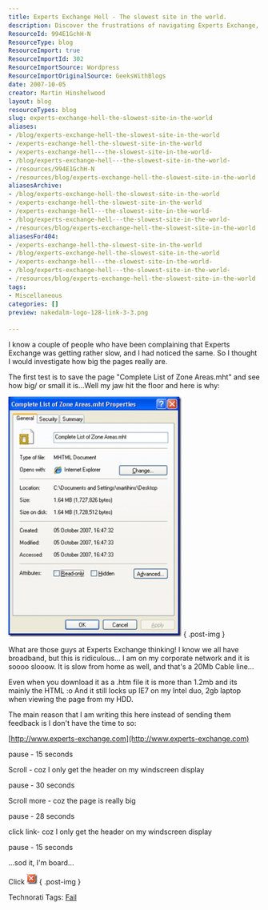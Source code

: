```yaml
---
title: Experts Exchange Hell - The slowest site in the world.
description: Discover the frustrations of navigating Experts Exchange, the slowest site in the world. Join the conversation on web performance and user experience!
ResourceId: 994E1GchH-N
ResourceType: blog
ResourceImport: true
ResourceImportId: 302
ResourceImportSource: Wordpress
ResourceImportOriginalSource: GeeksWithBlogs
date: 2007-10-05
creator: Martin Hinshelwood
layout: blog
resourceTypes: blog
slug: experts-exchange-hell-the-slowest-site-in-the-world
aliases:
- /blog/experts-exchange-hell-the-slowest-site-in-the-world
- /experts-exchange-hell-the-slowest-site-in-the-world
- /experts-exchange-hell---the-slowest-site-in-the-world-
- /blog/experts-exchange-hell---the-slowest-site-in-the-world-
- /resources/994E1GchH-N
- /resources/blog/experts-exchange-hell-the-slowest-site-in-the-world
aliasesArchive:
- /blog/experts-exchange-hell-the-slowest-site-in-the-world
- /experts-exchange-hell-the-slowest-site-in-the-world
- /experts-exchange-hell---the-slowest-site-in-the-world-
- /blog/experts-exchange-hell---the-slowest-site-in-the-world-
- /resources/blog/experts-exchange-hell-the-slowest-site-in-the-world
aliasesFor404:
- /experts-exchange-hell-the-slowest-site-in-the-world
- /blog/experts-exchange-hell-the-slowest-site-in-the-world
- /experts-exchange-hell---the-slowest-site-in-the-world-
- /blog/experts-exchange-hell---the-slowest-site-in-the-world-
- /resources/blog/experts-exchange-hell-the-slowest-site-in-the-world
tags:
- Miscellaneous
categories: []
preview: nakedalm-logo-128-link-3-3.png

---
```

I know a couple of people who have been complaining that Experts Exchange was getting rather slow, and I had noticed the same. So I thought I would investigate how big the pages really are.

The first test is to save the page "Complete List of Zone Areas.mht" and see how big/ or small it is...Well my jaw hit the floor and here is why:

[![image](images/ExpertsExchangeHellTheslowestsiteinthew_F058-image_thumb-2-2.png)](http://blog.hinshelwood.com/files/2011/05/GWB-WindowsLiveWriter-ExpertsExchangeHellTheslowestsiteinthew_F058-image.png)
{ .post-img }

What are those guys at Experts Exchange thinking! I know we all have broadband, but this is ridiculous... I am on my corporate network and it is soooo slooow. It is slow from home as well, and that's a 20Mb Cable line...

Even when you download it as a .htm file it is more than 1.2mb and its mainly the HTML :o And it still locks up IE7 on my Intel duo, 2gb laptop when viewing the page from my HDD.

The main reason that I am writing this here instead of sending them feedback is I don't have the time to so:

[http://www.experts-exchange.com](http://www.experts-exchange.com)

pause - 15 seconds

Scroll - coz I only get the header on my windscreen display

pause - 30 seconds

Scroll more - coz the page is really big

pause - 28 seconds

click link- coz I only get the header on my windscreen display

pause - 15 seconds

...sod it, I'm board...

Click [![image](images/ExpertsExchangeHellTheslowestsiteinthew_F058-image_thumb_1-1-1.png)](http://blog.hinshelwood.com/files/2011/05/GWB-WindowsLiveWriter-ExpertsExchangeHellTheslowestsiteinthew_F058-image_1.png)
{ .post-img }

Technorati Tags: [Fail](http://technorati.com/tags/Fail)
